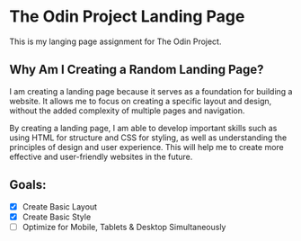 # The Odin Project Landing Page
This is my langing page assignment for The Odin Project.

## Why Am I Creating a Random Landing Page?
I am creating a landing page because it serves as a foundation for building a website. It allows me to focus on creating a specific layout and design, without the added complexity of multiple pages and navigation. 

By creating a landing page, I am able to develop important skills such as using HTML for structure and CSS for styling, as well as understanding the principles of design and user experience. This will help me to create more effective and user-friendly websites in the future.

## Goals:
- [x] Create Basic Layout
- [x] Create Basic Style
- [ ] Optimize for Mobile, Tablets & Desktop Simultaneously